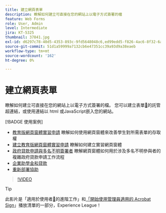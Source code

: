 ```yaml
---
title: 建立網頁表單
description: 瞭解如何建立可直接在您的網站上以電子方式簽署的檔
feature: Web Forms
role: User, Admin
level: Intermediate
jira: KT-5325
thumbnail: 37841.jpg
exl-id: d6297c78-40d5-4353-893c-9fd5648048c6,ed99edd5-f826-4ac6-8f32-6a4e6e48ddc6
source-git-commit: 51d1a59999a7132cb6e47351cc39a93d9a38eaeb
workflow-type: tm+mt
source-wordcount: '162'
ht-degree: 0%

---
```


# 建立網頁表單

瞭解如何建立可直接在您的網站上以電子方式簽署的檔。 您可以建立表單[&#128279;](https://salesforceintegration.na2.echosign.com/public/esignWidget?wid=CBFCIBAA3AAABLblqZhBTZvjMual0H-M6HTSunw9hV1t-OdGbQI3d-nWJdEH76dHPxK1QH6DO9XGjch6QVho*)的託管超連結，或使用連結以 html 或JavaScript嵌入您的網站。

[!BADGE 使用案例]

* [教育版網頁窗體實習申請](https://experienceleague.adobe.com/docs/document-cloud-learn/sign-learning-hub/expand/recipes/edu/usecase-edu-intern.html?lang=zh-Hant)
瞭解如何使用網頁窗體來改善學生對所需表單的存取權
* [建立教育版網頁窗體實習申請](https://experienceleague.adobe.com/docs/document-cloud-learn/sign-learning-hub/expand/recipes/edu/usecase-edu-intern-create.html?lang=zh-Hant)
瞭解如何建立實習網頁窗體
* [政府貸款申請與多名不明簽署者](https://experienceleague.adobe.com/docs/document-cloud-learn/sign-learning-hub/expand/recipes/gov/webform-multiple-signers.html?lang=zh-Hant)
瞭解網頁窗體如何用於涉及多名不明參與者的複雜政府貸款申請工作流程
* [企業助學金和貸款](https://experienceleague.adobe.com/docs/document-cloud-learn/sign-learning-hub/expand/recipes/gov/usecasegovgrants.html?lang=zh-Hant)
* [重新部署協助](https://experienceleague.adobe.com/docs/document-cloud-learn/sign-learning-hub/expand/recipes/gov/usecasegovreemployment.html?lang=zh-Hant)

>[!VIDEO](https://video.tv.adobe.com/v/3425322?quality=12&learn=on&hidetitle=true&captions=chi_hant)

>[!TIP]
>
>此影片是「適用於使用者[&#128279;](https://experienceleague.adobe.com/zh-hant/playlists/acrobat-sign-perform-advanced-tasks-business-users)的進階工作」和[「開始使用管理員適用的 Acrobat Sign](https://experienceleague.adobe.com/zh-hant/playlists/acrobat-sign-get-started-administrators)」播放清單的一部分，Experience League！
